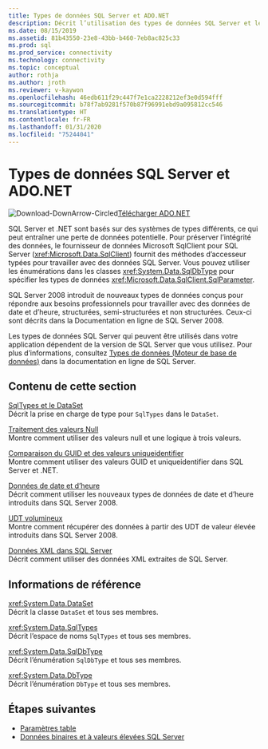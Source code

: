 ```yaml
---
title: Types de données SQL Server et ADO.NET
description: Décrit l’utilisation des types de données SQL Server et leur interaction avec les types de données .NET.
ms.date: 08/15/2019
ms.assetid: 81b43550-23e8-43bb-b460-7eb8ac825c33
ms.prod: sql
ms.prod_service: connectivity
ms.technology: connectivity
ms.topic: conceptual
author: rothja
ms.author: jroth
ms.reviewer: v-kaywon
ms.openlocfilehash: 46edb611f29c447f7e1ca2228212ef3e0d594fff
ms.sourcegitcommit: b78f7ab9281f570b87f96991ebd9a095812cc546
ms.translationtype: HT
ms.contentlocale: fr-FR
ms.lasthandoff: 01/31/2020
ms.locfileid: "75244041"
---
```

# <a name="sql-server-data-types-and-adonet"></a>Types de données SQL Server et ADO.NET

![Download-DownArrow-Circled](../../../ssdt/media/download.png)[Télécharger ADO.NET](../../sql-connection-libraries.md#anchor-20-drivers-relational-access)

SQL Server et .NET sont basés sur des systèmes de types différents, ce qui peut entraîner une perte de données potentielle. Pour préserver l’intégrité des données, le fournisseur de données Microsoft SqlClient pour SQL Server (<xref:Microsoft.Data.SqlClient>) fournit des méthodes d’accesseur typées pour travailler avec des données SQL Server. Vous pouvez utiliser les énumérations dans les classes <xref:System.Data.SqlDbType> pour spécifier les types de données <xref:Microsoft.Data.SqlClient.SqlParameter>.  
  
SQL Server 2008 introduit de nouveaux types de données conçus pour répondre aux besoins professionnels pour travailler avec des données de date et d’heure, structurées, semi-structurées et non structurées. Ceux-ci sont décrits dans la Documentation en ligne de SQL Server 2008.  
  
Les types de données SQL Server qui peuvent être utilisés dans votre application dépendent de la version de SQL Server que vous utilisez. Pour plus d’informations, consultez [Types de données (Moteur de base de données)](https://go.microsoft.com/fwlink/?LinkID=107468) dans la documentation en ligne de SQL Server.
  
## <a name="in-this-section"></a>Contenu de cette section  
[SqlTypes et le DataSet](sqltypes-dataset.md)  
Décrit la prise en charge de type pour `SqlTypes` dans le `DataSet`.  
  
[Traitement des valeurs Null](handle-null-values.md)  
Montre comment utiliser des valeurs null et une logique à trois valeurs.  
  
[Comparaison du GUID et des valeurs uniqueidentifier](compare-guid-uniqueidentifier-values.md)  
Montre comment utiliser des valeurs GUID et uniqueidentifier dans SQL Server et .NET.  
  
[Données de date et d’heure](date-time-data.md)  
Décrit comment utiliser les nouveaux types de données de date et d’heure introduits dans SQL Server 2008.  
  
[UDT volumineux](large-udts.md)  
Montre comment récupérer des données à partir des UDT de valeur élevée introduits dans SQL Server 2008.  
  
[Données XML dans SQL Server](xml-data-sql-server.md)  
Décrit comment utiliser des données XML extraites de SQL Server.  
  
## <a name="reference"></a>Informations de référence  
<xref:System.Data.DataSet>  
Décrit la classe `DataSet` et tous ses membres.  
  
<xref:System.Data.SqlTypes>  
Décrit l’espace de noms `SqlTypes` et tous ses membres.  
  
<xref:System.Data.SqlDbType>  
Décrit l’énumération `SqlDbType` et tous ses membres.  
  
<xref:System.Data.DbType>  
Décrit l’énumération `DbType` et tous ses membres.  
  
## <a name="next-steps"></a>Étapes suivantes
- [Paramètres table](table-valued-parameters.md)
- [Données binaires et à valeurs élevées SQL Server](sql-server-binary-large-value-data.md)
